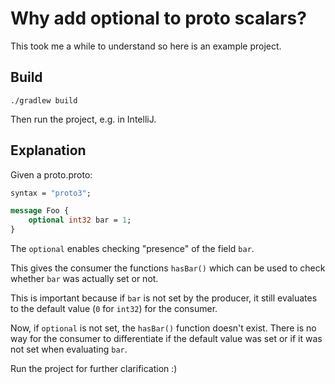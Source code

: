 # Why add optional to proto scalars?

This took me a while to understand so here is an example project.

## Build

```shell
./gradlew build
```

Then run the project, e.g. in IntelliJ.

## Explanation

Given a proto.proto:

```protobuf
syntax = "proto3";

message Foo {
    optional int32 bar = 1;
}
```

The `optional` enables checking "presence" of the field `bar`.

This gives the consumer the functions `hasBar()` 
which can be used to check whether `bar` was actually set or not.

This is important because if `bar` is not set by the producer, 
it still evaluates to the default value (`0` for `int32`) 
for the consumer.

Now, if `optional` is not set, the `hasBar()` function doesn't exist.
There is no way for the consumer to differentiate 
if the default value was set or 
if it was not set when evaluating `bar`.

Run the project for further clarification :) 